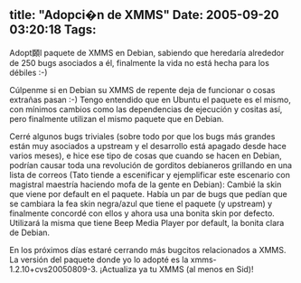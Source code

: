 title: "Adopci�n de XMMS"
Date: 2005-09-20 03:20:18
Tags: 
---
<p>Adopt頥l paquete de XMMS en Debian, sabiendo que heredaría
alrededor de 250 bugs asociados a él, finalmente la vida no está hecha
para los débiles :-)</p>
<p>Cúlpenme si en Debian su XMMS de repente
deja de funcionar o cosas extrañas pasan :-) Tengo entendido que en
Ubuntu el paquete es el mismo, con mínimos cambios como las
dependencias de ejecución y cositas así, pero finalmente utilizan el
mismo paquete que en Debian.</p>
<p>Cerré algunos bugs triviales (sobre
todo por que los bugs más grandes están muy asociados a upstream y el
desarrollo está apagado desde hace varios meses), e hice ese tipo de
cosas que cuando se hacen en Debian, podrían causar toda una revolución
de gorditos debianeros grillando en una lista de correos (Tato tiende a
escenificar y ejemplificar este escenario con magistral maestría
haciendo mofa de la gente en Debian): Cambié la skin que viene por
default en el paquete. Había un par de bugs que pedían que se cambiara
la fea skin negra/azul que tiene el paquete (y upstream) y finalmente
concordé con ellos y ahora usa una bonita skin por defecto. Utilizará
la misma que tiene Beep Media Player por default, la bonita clara de
Debian.</p>
<p>En los próximos días estaré cerrando más bugcitos
relacionados a XMMS. La versión del paquete donde yo lo adopté es la
xmms-1.2.10+cvs20050809-3. ¡Actualiza ya tu XMMS (al menos en Sid)!<br/></p>
<br/><br/>
